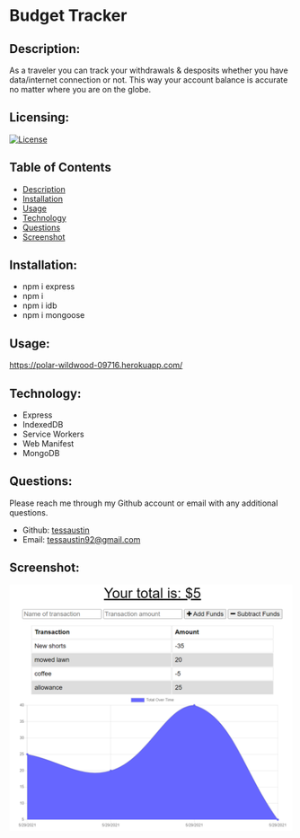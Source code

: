 # Budget Tracker

## Description:
As a traveler you can track your withdrawals & desposits whether you have data/internet connection or not. This way your account balance is accurate no matter where you are on the globe. 

## Licensing:
[![License](https://img.shields.io/badge/License-isc-blue.svg)](https://shields.io)

## Table of Contents 
* [Description](#description)
* [Installation](#installation)
* [Usage](#usage)
* [Technology](#technology)
* [Questions](#questions)
* [Screenshot](#screenshot)

## Installation:
- npm i express
- npm i
- npm i idb
- npm i mongoose

## Usage:
https://polar-wildwood-09716.herokuapp.com/

## Technology:
- Express
- IndexedDB
- Service Workers
- Web Manifest
- MongoDB

## Questions:
Please reach me through my Github account or email with any additional questions.
- Github: [tessaustin](https://github.com/tessaustin)
- Email: tessaustin92@gmail.com 

## Screenshot: 
![img](public/img/real-good.png)